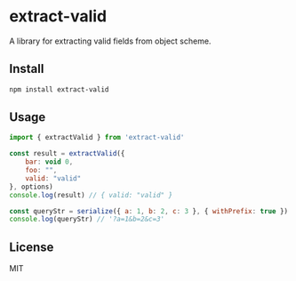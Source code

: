 # extract-valid
A library for extracting valid fields from object scheme.

## Install
```bash
npm install extract-valid
```

## Usage
```js
import { extractValid } from 'extract-valid'

const result = extractValid({
    bar: void 0,
    foo: "",
    valid: "valid"
}, options)
console.log(result) // { valid: "valid" }

const queryStr = serialize({ a: 1, b: 2, c: 3 }, { withPrefix: true })
console.log(queryStr) // '?a=1&b=2&c=3'
```

## License
MIT
